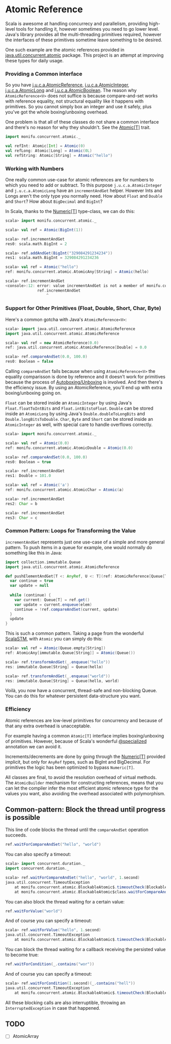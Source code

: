# Atomic Reference

Scala is awesome at handling concurrecy and parallelism, providing
high-level tools for handling it, however sometimes you need to go
lower level. Java's library provides all the multi-threading
primitives required, however the interfaces of these primitives
sometime leave something to be desired.

One such example are the atomic references provided in
[java.util.concurrent.atomic](http://docs.oracle.com/javase/6/docs/api/java/util/concurrent/atomic/package-summary.html)
package. This project is an attempt at improving these types for daily
usage.

### Providing a Common interface

So you have
[j.u.c.a.AtomicReference<V>](http://docs.oracle.com/javase/6/docs/api/java/util/concurrent/atomic/AtomicReference.html),
[j.u.c.a.AtomicInteger](http://docs.oracle.com/javase/6/docs/api/java/util/concurrent/atomic/AtomicInteger.html),
[j.u.c.a.AtomicLong](http://docs.oracle.com/javase/6/docs/api/java/util/concurrent/atomic/AtomicLong.html)
and
[j.u.c.a.AtomicBoolean](http://docs.oracle.com/javase/6/docs/api/java/util/concurrent/atomic/AtomicLong.html). 
The reason why `AtomicReference<V>` does not suffice is because
compare-and-set works with reference equality, not structural equality
like it happens with primitives. So you cannot simply box an integer
and use it safely, plus you've got the whole boxing/unboxing overhead.

One problem is that all of these classes do not share a common
interface and there's no reason for why they shouldn't. See the
[Atomic[T]](https://github.com/alexandru/scala-atomic/blob/master/src/main/scala/scala/concurrent/atomic/Atomic.scala)
trait.

```scala
import monifu.concurrent.atomic._

val refInt: Atomic[Int] = Atomic(0)
val refLong: Atomic[Long] = Atomic(0L)
val refString: Atomic[String] = Atomic("hello")
```

### Working with Numbers

One really common use-case for atomic references are for numbers to
which you need to add or subtract. To this purpose
`j.u.c.a.AtomicInteger` and `j.u.c.a.AtomicLong` have an
`incrementAndGet` helper. However Ints and Longs aren't the only type
you normally need. How about `Float` and `Double` and `Short`? How about
`BigDecimal` and `BigInt`?

In Scala, thanks to the
[Numeric[T]](http://www.scala-lang.org/api/current/index.html#scala.math.Numeric)
type-class, we can do this:

```scala 
scala> import monifu.concurrent.atomic._

scala> val ref = Atomic(BigInt(1))

scala> ref.incrementAndGet
res0: scala.math.BigInt = 2

scala> ref.addAndGet(BigInt("329084291234234"))
res1: scala.math.BigInt = 329084291234236

scala> val ref = Atomic("hello")
ref: monifu.concurrent.atomic.AtomicAny[String] = Atomic(hello)

scala> ref.incrementAndGet
<console>:12: error: value incrementAndGet is not a member of monifu.concurrent.atomic.AtomicAny[String]
              ref.incrementAndGet
                  ^
```

### Support for Other Primitives (Float, Double, Short, Char, Byte)

Here's a common gotcha with Java's `AtomicReference<V>`:

```scala
scala> import java.util.concurrent.atomic.AtomicReference
import java.util.concurrent.atomic.AtomicReference

scala> val ref = new AtomicReference(0.0)
ref: java.util.concurrent.atomic.AtomicReference[Double] = 0.0

scala> ref.compareAndSet(0.0, 100.0)
res0: Boolean = false
```

Calling `compareAndSet` fails because when using `AtomicReference<V>`
the equality comparisson is done by reference and it doesn't work for
primitives because the process of
[Autoboxing/Unboxing](http://docs.oracle.com/javase/tutorial/java/data/autoboxing.html)
is involved. And then there's the efficiency issue. By using an
AtomicReference, you'll end up with extra boxing/unboxing going on.

`Float` can be stored inside an `AtomicInteger` by using Java's
`Float.floatToIntBits` and `Float.intBitstoFloat`. `Double` can be
stored inside an `AtomicLong` by using Java's
`Double.doubleToLongBits` and `Double.longBitsToDouble`. `Char`,
`Byte` and `Short` can be stored inside an `AtomicInteger` as well,
with special care to handle overflows correctly.

```scala
scala> import monifu.concurrent.atomic._

scala> val ref = Atomic(0.0)
ref: monifu.concurrent.atomic.AtomicDouble = Atomic(0.0)

scala> ref.compareAndSet(0.0, 100.0)
res0: Boolean = true

scala> ref.incrementAndGet
res1: Double = 101.0

scala> val ref = Atomic('a')
ref: monifu.concurrent.atomic.AtomicChar = Atomic(a)

scala> ref.incrementAndGet
res2: Char = b

scala> ref.incrementAndGet
res3: Char = c
```

### Common Pattern: Loops for Transforming the Value

`incrementAndGet` represents just one use-case of a simple and more
general pattern. To push items in a queue for example, one would
normally do something like this in Java:

```scala
import collection.immutable.Queue
import java.util.concurrent.atomic.AtomicReference

def pushElementAndGet[T <: AnyRef, U <: T](ref: AtomicReference[Queue[T]], elem: U): Queue[T] = {
  var continue = true
  var update = null
  
  while (continue) {
    var current: Queue[T] = ref.get()
    var update = current.enqueue(elem)
    continue = !ref.compareAndSet(current, update)
  }
  update  
}
```

This is such a common pattern. Taking a page from the wonderful
[ScalaSTM](http://nbronson.github.io/scala-stm/), with `Atomic` you
can simply do this:

```scala
scala> val ref = Atomic(Queue.empty[String])
ref: AtomicAny[immutable.Queue[String]] = Atomic(Queue())

scala> ref.transformAndGet(_.enqueue("hello"))
res: immutable.Queue[String] = Queue(hello)

scala> ref.transformAndGet(_.enqueue("world"))
res: immutable.Queue[String] = Queue(hello, world)
```

Voilà, you now have a concurrent, thread-safe and non-blocking Queue. You can do this
for whatever persistent data-structure you want.

### Efficiency

Atomic references are low-level primitives for concurrency and because
of that any extra overhead is unacceptable. 

For example having a common `Atomic[T]` interface implies
boxing/unboxing of primitives. However, because of Scala's wonderful
[@specialized](http://www.scala-lang.org/api/current/index.html#scala.specialized)
annotation we can avoid it.

Increments/decrements are done by going through the
[Numeric[T]](http://www.scala-lang.org/api/current/index.html#scala.math.Numeric)
provided implicit, but only for `AnyRef` types, such as BigInt and
BigDecimal. For primitives the logic has been optimized to bypass
`Numeric[T]`.

All classes are final, to avoid the resolution overhead of virtual methods. The `AtomicBuilder` mechanism
for constructing references, means that you can let the compiler infer the most efficient atomic reference type
for the values you want, also avoiding the overhead associated with polymorphism.

## Common-pattern: Block the thread until progress is possible

This line of code blocks the thread until the `compareAndSet` operation succeeds.
```scala
ref.waitForCompareAndSet("hello", "world")
```

You can also specify a timeout:
```scala
scala> import concurrent.duration._
import concurrent.duration._

scala> ref.waitForCompareAndSet("hello", "world", 1.second)
java.util.concurrent.TimeoutException
	at monifu.concurrent.atomic.BlockableAtomic$.timeoutCheck(BlockableAtomic.scala:156)
	at monifu.concurrent.atomic.BlockableAtomic$class.waitForCompareAndSet(BlockableAtomic.scala:56)
```

You can also block the thread waiting for a certain value:
```scala
ref.waitForValue("world")
```

And of course you can specify a timeout:
```scala
scala> ref.waitForValue("hello", 1.second)
java.util.concurrent.TimeoutException
	at monifu.concurrent.atomic.BlockableAtomic$.timeoutCheck(BlockableAtomic.scala:156)
```

You can block the thread waiting for a callback receiving the persisted value to become true:
```scala
ref.waitForCondition(_.contains("wor"))
```

And of course you can specify a timeout:
```scala
scala> ref.waitForCondition(1.second)(_.contains("hell"))
java.util.concurrent.TimeoutException
	at monifu.concurrent.atomic.BlockableAtomic$.timeoutCheck(BlockableAtomic.scala:156)
```

All these blocking calls are also interruptible, throwing an `InterruptedException` in case that happened.

## TODO

- [ ] AtomicArray
